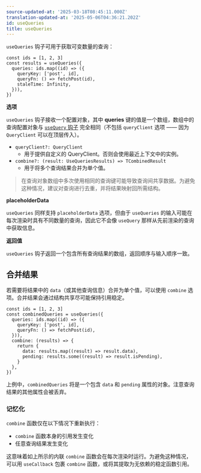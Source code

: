 ```yaml
---
source-updated-at: '2025-03-18T08:45:11.000Z'
translation-updated-at: '2025-05-06T04:36:21.202Z'
id: useQueries
title: useQueries
---
```

`useQueries` 钩子可用于获取可变数量的查询：

```tsx
const ids = [1, 2, 3]
const results = useQueries({
  queries: ids.map((id) => ({
    queryKey: ['post', id],
    queryFn: () => fetchPost(id),
    staleTime: Infinity,
  })),
})
```

**选项**

`useQueries` 钩子接收一个配置对象，其中 **queries** 键的值是一个数组，数组中的查询配置对象与 [`useQuery` 钩子](../reference/useQuery.md) 完全相同（不包括 `queryClient` 选项 —— 因为 `QueryClient` 可以在顶层传入）。

- `queryClient?: QueryClient`
  - 用于提供自定义的 QueryClient。否则会使用最近上下文中的实例。
- `combine?: (result: UseQueriesResults) => TCombinedResult`
  - 用于将多个查询结果合并为单个值。

> 在查询对象数组中多次使用相同的查询键可能导致查询间共享数据。为避免这种情况，建议对查询进行去重，并将结果映射回所需结构。

**placeholderData**

`useQueries` 同样支持 `placeholderData` 选项，但由于 `useQueries` 的输入可能在每次渲染时具有不同数量的查询，因此它不会像 `useQuery` 那样从先前渲染的查询中获取信息。

**返回值**

`useQueries` 钩子返回一个包含所有查询结果的数组，返回顺序与输入顺序一致。

## 合并结果

若需要将结果中的 `data`（或其他查询信息）合并为单个值，可以使用 `combine` 选项。合并结果会通过结构共享尽可能保持引用稳定。

```tsx
const ids = [1, 2, 3]
const combinedQueries = useQueries({
  queries: ids.map((id) => ({
    queryKey: ['post', id],
    queryFn: () => fetchPost(id),
  })),
  combine: (results) => {
    return {
      data: results.map((result) => result.data),
      pending: results.some((result) => result.isPending),
    }
  },
})
```

上例中，`combinedQueries` 将是一个包含 `data` 和 `pending` 属性的对象。注意查询结果的其他属性会被丢弃。

### 记忆化

`combine` 函数仅在以下情况下重新执行：

- `combine` 函数本身的引用发生变化
- 任意查询结果发生变化

这意味着如上所示的内联 `combine` 函数会在每次渲染时运行。为避免这种情况，可以用 `useCallback` 包裹 `combine` 函数，或将其提取为无依赖的稳定函数引用。
